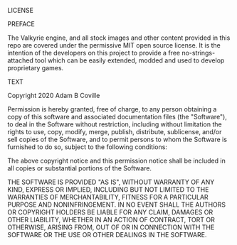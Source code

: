 LICENSE

PREFACE

The Valkyrie engine, and all stock images and other content provided in this repo are covered
under the permissive MIT open source license. It is the intention of the developers on this project
to provide a free no-strings-attached tool which can be easily extended, modded and used to develop
proprietary games. 

TEXT

Copyright 2020 Adam B Coville

Permission is hereby granted, free of charge, to any person obtaining a copy of this software and associated documentation files (the "Software"), to deal in the Software without restriction, including without limitation the rights to use, copy, modify, merge, publish, distribute, sublicense, and/or sell copies of the Software, and to permit persons to whom the Software is furnished to do so, subject to the following conditions:

The above copyright notice and this permission notice shall be included in all copies or substantial portions of the Software.

THE SOFTWARE IS PROVIDED "AS IS", WITHOUT WARRANTY OF ANY KIND, EXPRESS OR IMPLIED, INCLUDING BUT NOT LIMITED TO THE WARRANTIES OF MERCHANTABILITY, FITNESS FOR A PARTICULAR PURPOSE AND NONINFRINGEMENT. IN NO EVENT SHALL THE AUTHORS OR COPYRIGHT HOLDERS BE LIABLE FOR ANY CLAIM, DAMAGES OR OTHER LIABILITY, WHETHER IN AN ACTION OF CONTRACT, TORT OR OTHERWISE, ARISING FROM, OUT OF OR IN CONNECTION WITH THE SOFTWARE OR THE USE OR OTHER DEALINGS IN THE SOFTWARE.